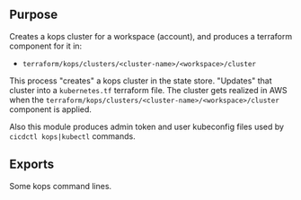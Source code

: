 ## Purpose
Creates a kops cluster for a workspace (account), and
produces a terraform component for it in:
* `terraform/kops/clusters/<cluster-name>/<workspace>/cluster`

This process "creates" a kops cluster in the state store.
"Updates" that cluster into a `kubernetes.tf` terraform file.
The cluster gets realized in AWS when the
`terraform/kops/clusters/<cluster-name>/<workspace>/cluster`
component is applied.

Also this module produces admin token and user kubeconfig files
used by `cicdctl kops|kubectl` commands.

## Exports
Some kops command lines.
